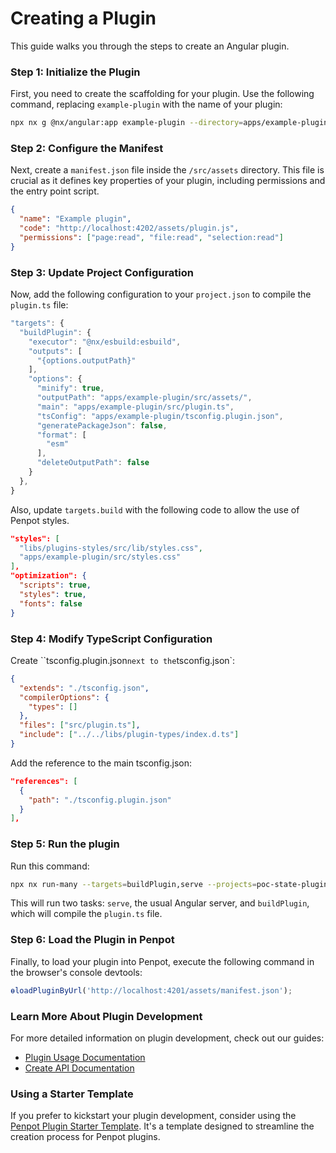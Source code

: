 # Creating a Plugin

This guide walks you through the steps to create an Angular plugin.

### Step 1: Initialize the Plugin

First, you need to create the scaffolding for your plugin. Use the following command, replacing `example-plugin` with the name of your plugin:

```sh
npx nx g @nx/angular:app example-plugin --directory=apps/example-plugin
```

### Step 2: Configure the Manifest

Next, create a `manifest.json` file inside the `/src/assets` directory. This file is crucial as it defines key properties of your plugin, including permissions and the entry point script.

```json
{
  "name": "Example plugin",
  "code": "http://localhost:4202/assets/plugin.js",
  "permissions": ["page:read", "file:read", "selection:read"]
}
```

### Step 3: Update Project Configuration

Now, add the following configuration to your `project.json` to compile the `plugin.ts` file:

```typescript
"targets": {
  "buildPlugin": {
    "executor": "@nx/esbuild:esbuild",
    "outputs": [
      "{options.outputPath}"
    ],
    "options": {
      "minify": true,
      "outputPath": "apps/example-plugin/src/assets/",
      "main": "apps/example-plugin/src/plugin.ts",
      "tsConfig": "apps/example-plugin/tsconfig.plugin.json",
      "generatePackageJson": false,
      "format": [
        "esm"
      ],
      "deleteOutputPath": false
    }
  },
}
```

Also, update `targets.build` with the following code to allow the use of Penpot styles.

```json
"styles": [
  "libs/plugins-styles/src/lib/styles.css",
  "apps/example-plugin/src/styles.css"
],
"optimization": {
  "scripts": true,
  "styles": true,
  "fonts": false
}
```

### Step 4: Modify TypeScript Configuration

Create ``tsconfig.plugin.json` next to the `tsconfig.json`:

```json
{
  "extends": "./tsconfig.json",
  "compilerOptions": {
    "types": []
  },
  "files": ["src/plugin.ts"],
  "include": ["../../libs/plugin-types/index.d.ts"]
}
```

Add the reference to the main tsconfig.json:

```json
"references": [
  {
    "path": "./tsconfig.plugin.json"
  }
],
```

### Step 5: Run the plugin

Run this command:

```sh
npx nx run-many --targets=buildPlugin,serve --projects=poc-state-plugin --watch
```

This will run two tasks: `serve`, the usual Angular server, and `buildPlugin`, which will compile the `plugin.ts` file.

### Step 6: Load the Plugin in Penpot

Finally, to load your plugin into Penpot, execute the following command in the browser's console devtools:

```typescript
ɵloadPluginByUrl('http://localhost:4201/assets/manifest.json');
```

### Learn More About Plugin Development

For more detailed information on plugin development, check out our guides:

- [Plugin Usage Documentation](docs/plugin-usage.md)
- [Create API Documentation](docs/create-api.md)

### Using a Starter Template

If you prefer to kickstart your plugin development, consider using the [Penpot Plugin Starter Template](https://github.com/penpot/penpot-plugin-starter-template). It's a template designed to streamline the creation process for Penpot plugins.
